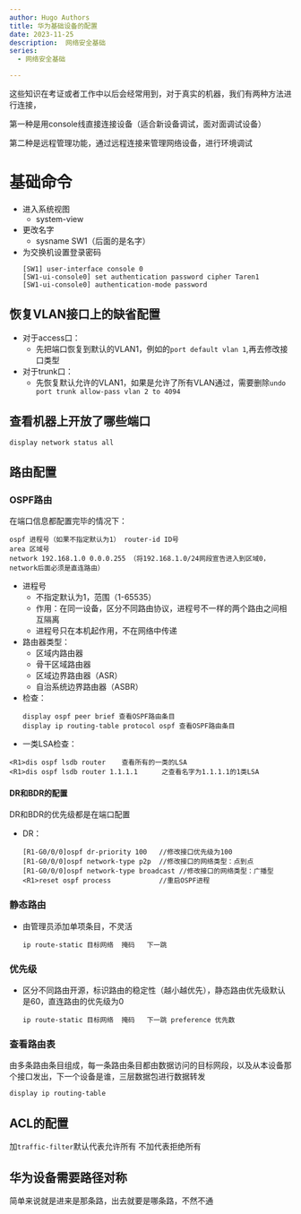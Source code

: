 ```yaml
---
author: Hugo Authors
title: 华为基础设备的配置
date: 2023-11-25
description:  网络安全基础
series:
  - 网络安全基础

---
```


这些知识在考证或者工作中以后会经常用到，对于真实的机器，我们有两种方法进行连接，

第一种是用console线直接连接设备（适合新设备调试，面对面调试设备）

第二种是远程管理功能，通过远程连接来管理网络设备，进行环境调试

<!--more-->
# 基础命令
- 进入系统视图
  - system-view
- 更改名字
  - sysname SW1（后面的是名字）
- 为交换机设置登录密码
  ```
  [SW1] user-interface console 0 
  [SW1-ui-console0] set authentication password cipher Taren1
  [SW1-ui-console0] authentication-mode password 
  ```


## 恢复VLAN接口上的缺省配置
- 对于access口：
  - 先把端口恢复到默认的VLAN1，例如的`port default vlan 1`,再去修改接口类型
- 对于trunk口：
  - 先恢复默认允许的VLAN1，如果是允许了所有VLAN通过，需要删除`undo port trunk allow-pass vlan 2 to 4094`

## 查看机器上开放了哪些端口
```
display network status all
```

## 路由配置
### OSPF路由
在端口信息都配置完毕的情况下：
```
ospf 进程号（如果不指定默认为1） router-id ID号
area 区域号
network 192.168.1.0 0.0.0.255 （将192.168.1.0/24网段宣告进入到区域0，network后面必须是直连路由）
```
  - 进程号 
    - 不指定默认为1，范围（1-65535）
    - 作用：在同一设备，区分不同路由协议，进程号不一样的两个路由之间相互隔离
    - 进程号只在本机起作用，不在网络中传递
  - 路由器类型：
    - 区域内路由器
    - 骨干区域路由器
    - 区域边界路由器（ASR）
    - 自治系统边界路由器（ASBR）
- 检查：
  ```
  display ospf peer brief 查看OSPF路由条目
  display ip routing-table protocol ospf 查看OSPF路由条目
  ```
- 一类LSA检查：
```
<R1>dis ospf lsdb router    查看所有的一类的LSA
<R1>dis ospf lsdb router 1.1.1.1      之查看名字为1.1.1.1的1类LSA
```
#### DR和BDR的配置
DR和BDR的优先级都是在端口配置

- DR：
  ```
  [R1-G0/0/0]ospf dr-priority 100   //修改接口优先级为100
  [R1-G0/0/0]ospf network-type p2p  //修改接口的网络类型：点到点
  [R1-G0/0/0]ospf network-type broadcast //修改接口的网络类型：广播型
  <R1>reset ospf process            //重启OSPF进程
  ```

### 静态路由
- 由管理员添加单项条目，不灵活
  ```
  ip route-static 目标网络  掩码   下一跳
  ```
### 优先级
- 区分不同路由开源，标识路由的稳定性（越小越优先），静态路由优先级默认是60，直连路由的优先级为0
  ```
  ip route-static 目标网络  掩码   下一跳 preference 优先数
  ```
### 查看路由表
  由多条路由条目组成，每一条路由条目都由数据访问的目标网段，以及从本设备那个接口发出，下一个设备是谁，三层数据包进行数据转发
  ```
  display ip routing-table
  ```


## ACL的配置
加`traffic-filter`默认代表允许所有
不加代表拒绝所有

## 华为设备需要路径对称
简单来说就是进来是那条路，出去就要是哪条路，不然不通